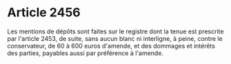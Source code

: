 # Article 2456

Les mentions de dépôts sont faites sur le registre dont la tenue est prescrite par l'article 2453, de suite, sans aucun blanc ni interligne, à peine, contre le conservateur, de 60 à 600 euros d'amende, et des dommages et intérêts des parties, payables aussi par préférence à l'amende.